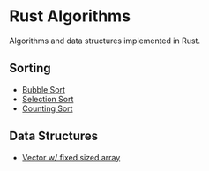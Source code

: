 # Rust Algorithms
Algorithms and data structures implemented in Rust.

## Sorting
- [Bubble Sort](./src/algorithms/sorting/bubble_sort.rs)
- [Selection Sort](./src/algorithms/sorting/selection_sort.rs)
- [Counting Sort](./src/algorithms/sorting/counting_sort.rs)

## Data Structures
- [Vector w/ fixed sized array](./src/data_structures/vector/vector.rs)